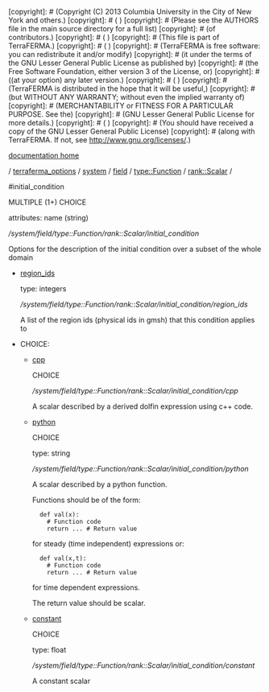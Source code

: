 [copyright]: # (Copyright (C) 2013 Columbia University in the City of New York and others.)
[copyright]: # ( )
[copyright]: # (Please see the AUTHORS file in the main source directory for a full list)
[copyright]: # (of contributors.)
[copyright]: # ( )
[copyright]: # (This file is part of TerraFERMA.)
[copyright]: # ( )
[copyright]: # (TerraFERMA is free software: you can redistribute it and/or modify)
[copyright]: # (it under the terms of the GNU Lesser General Public License as published by)
[copyright]: # (the Free Software Foundation, either version 3 of the License, or)
[copyright]: # ((at your option) any later version.)
[copyright]: # ( )
[copyright]: # (TerraFERMA is distributed in the hope that it will be useful,)
[copyright]: # (but WITHOUT ANY WARRANTY; without even the implied warranty of)
[copyright]: # (MERCHANTABILITY or FITNESS FOR A PARTICULAR PURPOSE. See the)
[copyright]: # (GNU Lesser General Public License for more details.)
[copyright]: # ( )
[copyright]: # (You should have received a copy of the GNU Lesser General Public License)
[copyright]: # (along with TerraFERMA. If not, see <http://www.gnu.org/licenses/>.)

[documentation home](Documentation)

/ [terraferma_options](../../../../../terraferma_options) / [system](../../../../system) / [field](../../../field) / [type::Function](../../type__Function) / [rank::Scalar](../rank__Scalar) /

#initial_condition

MULTIPLE (1+) CHOICE 

attributes: name (string) 

*/system/field/type::Function/rank::Scalar/initial_condition*

Options for the description of the initial condition over a subset of the whole domain

* [region_ids](initial_condition/region_ids "child")

    type: integers

    */system/field/type::Function/rank::Scalar/initial_condition/region_ids*

    A list of the region ids (physical ids in gmsh) that this  condition applies to

* CHOICE:
    * [cpp](initial_condition/cpp "child")

        CHOICE 

        */system/field/type::Function/rank::Scalar/initial_condition/cpp*

        A scalar described by a derived dolfin expression using c++ code.

    * [python](initial_condition/python "child")

        CHOICE 

        type: string

        */system/field/type::Function/rank::Scalar/initial_condition/python*

        A scalar described by a python function.
        
        Functions should be of the form:
        
            def val(x):
              # Function code
              return ... # Return value
        
         for steady (time independent) expressions or:
        
            def val(x,t):
              # Function code
              return ... # Return value
        
         for time dependent expressions.
        
        The return value should be scalar.

    * [constant](initial_condition/constant "child")

        CHOICE 

        type: float

        */system/field/type::Function/rank::Scalar/initial_condition/constant*

        A constant scalar

[autogenerated]: # (This file was automatically generated from the schema file:/home/cwilson/repos/github/TerraFERMA/TerraFERMA/buckettools/schemas/function.rng.)

